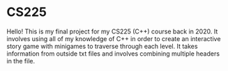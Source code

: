 # CS225

Hello! This is my final project for my CS225 (C++) course back in 2020. 
It involves using all of my knowledge of C++ in order to create an interactive story game with minigames to traverse through each level.
It takes information from outside txt files and involves combining multiple headers in the file.
